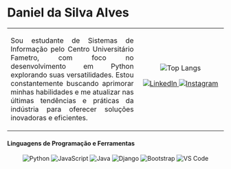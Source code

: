 # Daniel da Silva Alves
<table>
  <tr>
    <td width="60%" align="justify" valign="top">
      <p>
        Sou estudante de Sistemas de Informação pelo Centro Universitário Fametro, com foco no desenvolvimento em Python explorando suas versatilidades. Estou constantemente buscando aprimorar minhas habilidades e me atualizar nas últimas tendências e práticas da indústria para oferecer soluções inovadoras e eficientes.
      </p>
    </td>
    <td width="40%" align="center">
      <img src="https://github-readme-stats.vercel.app/api/top-langs/?username=Daniel-da-Silva-Alves&bg_color=000000&border_color=007ACC&title_color=FFFFFF&text_color=FFFFFF" alt="Top Langs"/>
      <p align="center">
        <a href="https://www.linkedin.com/in/danielsilvas-system">
          <img src="https://img.shields.io/badge/LinkedIn-0077B5?style=for-the-badge&logo=linkedin&logoColor=white" alt="LinkedIn"/>
        </a>
        <a href="https://www.instagram.com/daniel.silva.dev/">
          <img src="https://img.shields.io/badge/Instagram-405DE6?style=for-the-badge&logo=instagram&logoColor=white" alt="Instagram"/>
        </a>
      </p>
    </td>
  </tr>
</table>



#### Linguagens de Programação e Ferramentas

<p align="center">
  <img src="https://img.shields.io/badge/python-3670A0?style=for-the-badge&logo=python&logoColor=ffdd54" alt="Python"/>
  <img src="https://img.shields.io/badge/javascript-F7DF1E?style=for-the-badge&logo=javascript&logoColor=000" alt="JavaScript"/>
  <img src="https://img.shields.io/badge/java-007396?style=for-the-badge&logo=java&logoColor=white" alt="Java"/>
  <img src="https://img.shields.io/badge/django-092E20?style=for-the-badge&logo=django&logoColor=white" alt="Django"/>
  <img src="https://img.shields.io/badge/bootstrap-563D7C?style=for-the-badge&logo=bootstrap&logoColor=white" alt="Bootstrap"/>
  <img src="https://img.shields.io/badge/VS%20Code-007ACC?style=for-the-badge&logo=visual-studio-code&logoColor=white" alt="VS Code"/>
</p>
